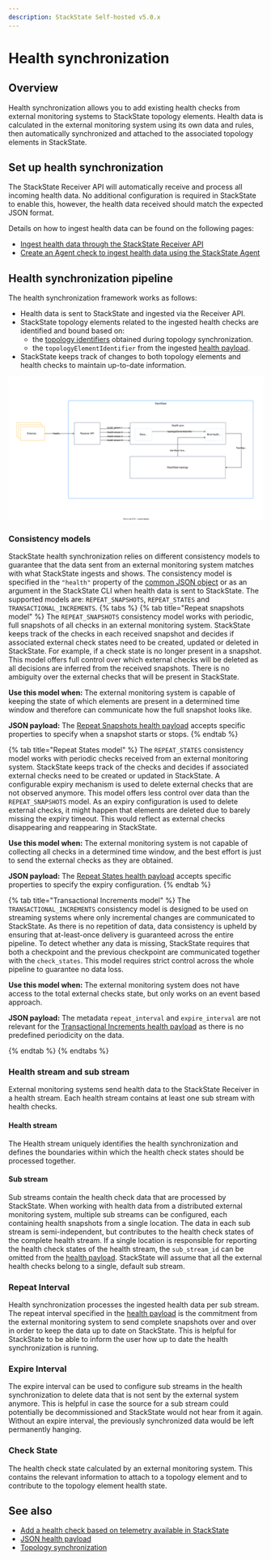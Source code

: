 ```yaml
---
description: StackState Self-hosted v5.0.x 
---
```


# Health synchronization

## Overview

Health synchronization allows you to add existing health checks from external monitoring systems to StackState topology elements. Health data is calculated in the external monitoring system using its own data and rules, then automatically synchronized and attached to the associated topology elements in StackState.

## Set up health synchronization

The StackState Receiver API will automatically receive and process all incoming health data. No additional configuration is required in StackState to enable this, however, the health data received should match the expected JSON format.

Details on how to ingest health data can be found on the following pages:

* [Ingest health data through the StackState Receiver API](send-health-data/send-health-data.md)
* [Create an Agent check to ingest health data using the StackState Agent](../../develop/developer-guides/agent_check/how_to_develop_agent_checks.md)

## Health synchronization pipeline

The health synchronization framework works as follows:

* Health data is sent to StackState and ingested via the Receiver API.
* StackState topology elements related to the ingested health checks are identified and bound based on:
  * the [topology identifiers](../topology/sync.md#id-extraction) obtained during topology synchronization.
  * the `topologyElementIdentifier` from the ingested [health payload](send-health-data/send-health-data.md#json-health-payload).
* StackState keeps track of changes to both topology elements and health checks to maintain up-to-date information.

![Health synchronization pipeline](../../.gitbook/assets/health-sync-pipeline.svg)

### Consistency models
StackState health synchronization relies on different consistency models to guarantee that the data sent from an external monitoring system matches with what StackState ingests and shows. The consistency model is specified in the `"health"` property of the [common JSON object](/configure/health/send-health-data/send-health-data.md#common-json-object) or as an argument in the StackState CLI when health data is sent to StackState. The supported models are: `REPEAT_SNAPSHOTS`, `REPEAT_STATES` and `TRANSACTIONAL_INCREMENTS`. 
{% tabs %}
{% tab title="Repeat snapshots model" %}
The `REPEAT_SNAPSHOTS` consistency model works with periodic, full snapshots of all checks in an external monitoring system. StackState keeps track of the checks in each received snapshot and decides if associated external check states need to be created, updated or deleted in StackState. For example, if a check state is no longer present in a snapshot. This model offers full control over which external checks will be deleted as all decisions are inferred from the received snapshots. There is no ambiguity over the external checks that will be present in StackState.

**Use this model when:** The external monitoring system is capable of keeping the state of which elements are present in a determined time window and therefore can communicate how the full snapshot looks like. 

**JSON payload:** The [Repeat Snapshots health payload](/configure/health/send-health-data/repeat_snapshots.md) accepts specific properties to specify when a snapshot starts or stops.
{% endtab %}

{% tab title="Repeat States model" %}
The `REPEAT_STATES` consistency model works with periodic checks received from an external monitoring system. StackState keeps track of the checks and decides if associated external checks need to be created or updated in StackState. A configurable expiry mechanism is used to delete external checks that are not observed anymore. This model offers less control over data than the `REPEAT_SNAPSHOTS` model. As an expiry configuration is used to delete external checks, it might happen that elements are deleted due to barely missing the expiry timeout. This would reflect as external checks disappearing and reappearing in StackState.

**Use this model when:** The external monitoring system is not capable of collecting all checks in a determined time window, and the best effort is just to send the external checks as they are obtained.

**JSON payload:** The [Repeat States health payload](/configure/health/send-health-data/repeat_states.md) accepts specific properties to specify the expiry configuration.
{% endtab %}

{% tab title="Transactional Increments model" %}
The `TRANSACTIONAL_INCREMENTS` consistency model is designed to be used on streaming systems where only incremental changes are communicated to StackState. As there is no repetition of data, data consistency is upheld by ensuring that at-least-once delivery is guaranteed across the entire pipeline. To detect whether any data is missing, StackState requires that both a checkpoint and the previous checkpoint are communicated together with the `check_states`. This model requires strict control across the whole pipeline to guarantee no data loss.

**Use this model when:** The external monitoring system does not have access to the total external checks state, but only works on an event based approach. 

**JSON payload:** The metadata `repeat_interval` and `expire_interval` are not relevant for the [Transactional Increments health payload](/configure/health/send-health-data/transactional_increments.md) as there is no predefined periodicity on the data.

{% endtab %}
{% endtabs %}

### Health stream and sub stream

External monitoring systems send health data to the StackState Receiver in a health stream. Each health stream contains at least one sub stream with health checks.

#### Health stream

The Health stream uniquely identifies the health synchronization and defines the boundaries within which the health check states should be processed together.

#### Sub stream

Sub streams contain the health check data that are processed by StackState. When working with health data from a distributed external monitoring system, multiple sub streams can be configured, each containing health snapshots from a single location. The data in each sub stream is semi-independent, but contributes to the health check states of the complete health stream. If a single location is responsible for reporting the health check states of the health stream, the `sub_stream_id` can be omitted from the [health payload](/configure/health/send-health-data/send-health-data.md#json-health-payload). StackState will assume that all the external health checks belong to a single, default sub stream. 


### Repeat Interval

Health synchronization processes the ingested health data per sub stream. The repeat interval specified in the [health payload](/configure/health/send-health-data/send-health-data.md#json-health-payload) is the commitment from the external monitoring system to send complete snapshots over and over in order to keep the data up to date on StackState. This is helpful for StackState to be able to inform the user how up to date the health synchronization is running.

### Expire Interval

The expire interval can be used to configure sub streams in the health synchronization to delete data that is not sent by the external system anymore. This is helpful in case the source for a sub stream could potentially be decommissioned and StackState would not hear from it again. Without an expire interval, the previously synchronized data would be left permanently hanging.

### Check State

The health check state calculated by an external monitoring system. This contains the relevant information to attach to a topology element and to contribute to the topology element health state.

## See also

* [Add a health check based on telemetry available in StackState](../../use/health-state/add-a-health-check.md)
* [JSON health payload](/configure/health/send-health-data/send-health-data.md#json-health-payload)
* [Topology synchronization](../topology/send-topology-data.md)

